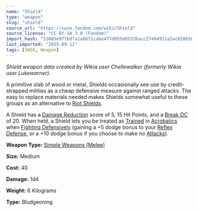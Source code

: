 ```yaml
---
name: "Shield"
type: "weapon"
slug: "shield"
source_url: "https://swse.fandom.com/wiki/Shield"
source_license: "CC BY-SA 3.0 (Fandom)"
import_hash: "53065e977bdfa1a6671cabe477d055d85326acc27464911a2ac6206504322d29"
last_imported: "2025-09-12"
tags: [SWSE, Weapon]
---
```

*Shield weapon data created by Wikia user Chellewalker (formerly Wikia user Lukewarner).*

A primitive slab of wood or metal, Shields occasionally see use by credit-strapped militias as a cheap defensive measure against ranged attacks. The easy to replace materials needed makes Shields somewhat useful to these groups as an alternative to [Riot Shields](https://swse.fandom.com/wiki/Riot_Shields).

A Shield has a [Damage Reduction](https://swse.fandom.com/wiki/Damage_Reduction) score of 5, 15 Hit Points, and a [Break DC](https://swse.fandom.com/wiki/Break_DC) of 20. When held, a Shield lets you be treated as [Trained](https://swse.fandom.com/wiki/Trained) in [Acrobatics](https://swse.fandom.com/wiki/Acrobatics) when [Fighting Defensively](https://swse.fandom.com/wiki/Fighting_Defensively) (gaining a +5 dodge bonus to your [Reflex Defense](https://swse.fandom.com/wiki/Reflex_Defense), or a +10 dodge bonus if you choose to make no [Attacks](https://swse.fandom.com/wiki/Attacks)).

**Weapon Type:** [Simple Weapons (Melee)](https://swse.fandom.com/wiki/Simple_Weapons_(Melee))

**Size:** Medium

**Cost:** 40

**Damage:** 1d4

**Weight:** 6 Kilograms

**Type:** Bludgeoning